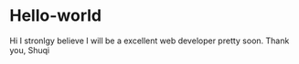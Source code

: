 # Hello-world
Hi
I stronlgy believe I will be a excellent web developer pretty soon. 
Thank you,
Shuqi
